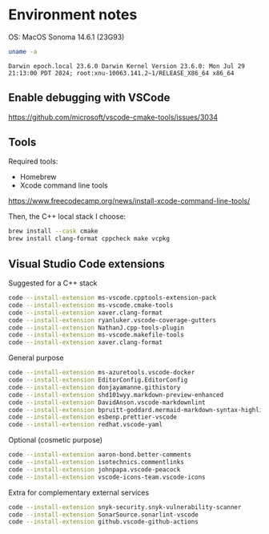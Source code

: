 # Environment notes

OS: MacOS Sonoma 14.6.1 (23G93)

```sh
uname -a
```

```text
Darwin epoch.local 23.6.0 Darwin Kernel Version 23.6.0: Mon Jul 29 21:13:00 PDT 2024; root:xnu-10063.141.2~1/RELEASE_X86_64 x86_64
```

## Enable debugging with VSCode

<https://github.com/microsoft/vscode-cmake-tools/issues/3034>

## Tools

Required tools:

- Homebrew
- Xcode command line tools

<https://www.freecodecamp.org/news/install-xcode-command-line-tools/>

Then, the C++ local stack I choose:

```sh
brew install --cask cmake
brew install clang-format cppcheck make vcpkg

```

## Visual Studio Code extensions

Suggested for a C++ stack

```sh
code --install-extension ms-vscode.cpptools-extension-pack
code --install-extension ms-vscode.cmake-tools
code --install-extension xaver.clang-format
code --install-extension ryanluker.vscode-coverage-gutters
code --install-extension NathanJ.cpp-tools-plugin
code --install-extension ms-vscode.makefile-tools
code --install-extension xaver.clang-format
```

General purpose

```sh
code --install-extension ms-azuretools.vscode-docker
code --install-extension EditorConfig.EditorConfig
code --install-extension donjayamanne.githistory
code --install-extension shd101wyy.markdown-preview-enhanced
code --install-extension DavidAnson.vscode-markdownlint
code --install-extension bpruitt-goddard.mermaid-markdown-syntax-highlighting
code --install-extension esbenp.prettier-vscode
code --install-extension redhat.vscode-yaml
```

Optional (cosmetic purpose)

```sh
code --install-extension aaron-bond.better-comments
code --install-extension isotechnics.commentlinks
code --install-extension johnpapa.vscode-peacock
code --install-extension vscode-icons-team.vscode-icons
```

Extra for complementary external services

```sh
code --install-extension snyk-security.snyk-vulnerability-scanner
code --install-extension SonarSource.sonarlint-vscode
code --install-extension github.vscode-github-actions

```
